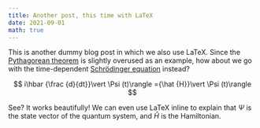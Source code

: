 ```yaml
---
title: Another post, this time with LaTeX
date: 2021-09-01
math: true
---
```


This is another dummy blog post in which we also use LaTeX.
Since the [Pythagorean theorem](https://en.m.wikipedia.org/wiki/Pythagorean_theorem) is slightly overused as an example, how about we go with the time-dependent [Schrödinger equation](https://en.m.wikipedia.org/wiki/Schr%C3%B6dinger_equation) instead?

$$
i\hbar {\frac {d}{dt}}\vert \Psi (t)\rangle ={\hat {H}}\vert \Psi (t)\rangle
$$

See? It works beautifully!
We can even use LaTeX inline to explain that $\Psi$ is the state vector of the quantum system, and $\hat{H}$ is the Hamiltonian.